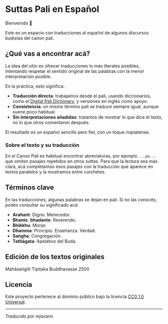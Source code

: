 # Suttas Pali en Español

Bienvenido 🌿

Este es un espacio con traducciones al español de algunos discursos budistas del canon pali.

## ¿Qué vas a encontrar acá?

La idea del sitio es ofrecer traducciones lo más literales posibles, intentando respetar el sentido original de las palabras con la menor interpretación posible.

En la práctica, esto significa:

- **Traducción directa**: trabajamos desde el pali, usando diccionarios, como el [Digital Pali Dictionary](https://dpdict.net/), y versiones en inglés como apoyo.
- **Consistencia**: un mismo término pali se traduce siempre igual, aunque suene poco habitual.
- **Sin interpretaciones añadidas**: tratamos de mostrar lo que dice el texto, no lo que otros comentaron después.

El resultado es un español sencillo pero fiel, con un toque rioplatense.

### Sobre el texto y su traducción

En el Canon Pali es habitual encontrar abreviaturas, por ejemplo `...pe...` que omiten pasajes repetidos en otros suttas. Para que la lectura sea más clara, acá completamos esos pasajes con la traducción que aparece en textos paralelos y la mostramos entre corchetes.

## Términos clave

En las traducciones, algunas palabras se dejan en pali. Si no las conocés, podés consultar su significado acá:

- **Arahant**: Digno. Merecedor.
- **Bhante**, **bhadante**: Reverendo.
- **Bhikkhu**: Monje.
- **Dhamma**: Principio. Enseñanza. Verdad.
- **Saṅgha**: Congregación.
- **Tathāgata**: Apelativo del Buda.

## Edición de los textos originales

Mahāsaṅgīti Tipiṭaka Buddhavasse 2500

## Licencia
Este proyecto pertenece al dominio público bajo la licencia [CC0 1.0 Universal](https://github.com/mjaviem/suttas-spanish/blob/main/LICENSE).

---

*Traducido por mjaviem*